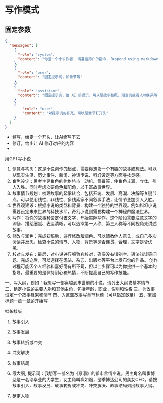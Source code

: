 # 写作模式

## 固定参数

```json
{
  "messages": [
    {
      "role": "system",
      "content": "你是一个小说作者. 请遵循用户的指令. Respond using markdown."
    },
    {
      "role": "user",
      "content": "固定提示词，如章节等"
    },
    {
      "role": "assistant",
      "content": "固定提示词，给 AI 的提示，可以是故事梗概，潜台词或者人物关系等"
    }
    {
        "role": "user",
        "content": "对提示词的补充，可以是章节打开头"
    }
  ]
}
```

- 续写，给定一个开头，让AI续写下去
- 修订，给出让 AI 修订对应的内容
-

用GPT写小说

1.  创意与构思：这是小说创作的起点，需要你想象一个有趣的故事或想法。可以从现实生活、历史事件、新闻、神话传说、科幻设定等方面寻找灵感。
2.  角色设定：思考主要角色的性格特点、动机、背景等，使角色丰满、立体、引人入胜。同时考虑次要角色和配角，以丰富故事世界。
3.  故事情节规划：梳理故事的起承转合，包括开端、发展、高潮、决解等关键节点。可以使用线性、非线性、多线索等不同叙事手法，让情节更加引人入胜。
4.  世界观建设：根据小说的类型和背景，构建一个独特的世界观。例如科幻小说需要设定未来世界的科技水平，奇幻小说则需要构建一个神秘的魔法世界。
5.  写作：将你的故事和设定付诸文字，开始实际写作。这个阶段需要注意文字的流畅、描给细腻、表达清晰。可以选择第一人称、第三人称等不同视角来讲述故事。
6.  修改与润色：完成初稿后，进行修改和润色。可以请教他人意见，或自己多次阅读并反思。检查小说的情节、人物、背景等是否连贯、合理，文字是否优美。
7.  校对与发布：最后，对小说进行细致的校对，确保没有错别字、语法错误等问题。完成之后，可以选择在网站、杂志、出版社等平台上发布你的作品。
    创作过程可能因个人经验和喜好而有所不同，但以上步骤可以为你提供一个基本的指导。最重要的是保持耐心和热情，不断提高自己的写作技能。

一、写大纲，例如：我想写一部穿越到末世前的小说，请列出大纲或基本情节
二、确定小说的主要人物和其他主角，包括年龄，职业，性别和性格
三、为故事设定一个故事框架和情节
四、为这些故事写章节标题（可以指定数量）
五、按照标题一章一章的开始写

框架模版

1. 故事引入
2. 故事发展
3. 故事转折或冲突
4. 冲突解决
5. 故事结局

6. 写大纲, 提示词：我想写一部名为《悬溺》的都市言情小说。男主角名叫季博达是一名刚毕业的大学生，女主角叫柳如烟，是季博达公司的美女CEO。请按故事引入、故事发展、故事转折或冲突、冲突解决、故事结局列出故事大纲。
7. 确定人物
